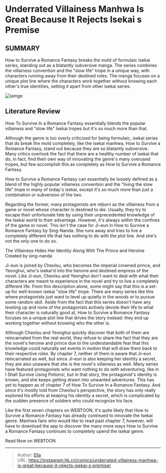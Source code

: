 # Underrated Villainess Manhwa Is Great Because It Rejects Isekai s Premise


## SUMMARY 



  How to Survive a Romance Fantasy breaks the mold of formulaic isekai series, standing out as a blatantly subversive manga.   The series combines the villainess convention and the &#34;slow life&#34; trope in a unique way, with characters running away from their destined roles.   The manga focuses on a unique plot line where the characters work together without knowing each other&#39;s true identities, setting it apart from other isekai series.  

![iamge](https://static1.srcdn.com/wordpress/wp-content/uploads/2024/01/how-to-survive-a-romance-fantasy-main-manhwa-visual.jpg)

## Literature Review

How To Survive In a Romance Fantasy essentially blends the popular villainess and &#34;slow life&#34; Isekai tropes but it&#39;s so much more than that.




Although the genre is too overly criticized for being formulaic, isekai series that do break the mold completely, like the isekai manhwa, How to Survive a Romance Fantasy, stand out because they are so blatantly subversive. Many critics overlook the fact that there are a healthy number of isekai that do, in fact, find their own way of innovating the genre&#39;s many overused tropes, but few accomplish this as completely as How to Survive a Romance Fantasy.




How to Survive a Romance Fantasy can essentially be loosely defined as a blend of the highly popular villainess convention and the &#34;living the slow life&#34; trope in many of today&#39;s isekai, except it&#39;s so much more than just a combination or subversion of the two.

          

Regarding the former, many protagonists are reborn as the villainess from a game or novel whose character is destined to die. Usually, they try to escape their unfortunate fate by using their unprecedented knowledge of the Isekai world to their advantage. However, it&#39;s always within the confines of the game or novel. This isn&#39;t the case for Ji-eun in How to Survive a Romance Fantasy by Sing-Nanda. She runs away and tries to live a completely different life that has nothing to do with the plot line. And she&#39;s not the only one to do so.





 The Villainess Hides Her Identity Along With The Prince and Heroine 
Created by sing-nanda
          

Ji-eun is joined by Cheolsu, who becomes the imperial crowned prince, and Yeonghui, who&#39;s isekai&#39;d into the heroine and destined empress of the novel. Like Ji-eun, Cheolsu and Yeonghui don&#39;t want to deal with what their characters are meant to experience in the novel and try to live a completely different life. From this description alone, some might say that this is a set-up for well-known isekai &#34;slow life&#34; trope. There are many series like this where protagonists just want to level up quietly in the woods or to pursue some random skill. Aside from the fact that this series doesn&#39;t have any leveling up and none of the protagonists actively devote their life to what their character is naturally good at, How to Survive a Romance Fantasy focuses on a unique plot line that drives the story instead: they end up working together without knowing who the other is.




Although Cheolsu and Yeonghui quickly discover that both of them are reincarnated from the real world, they refuse to share the fact that they are the novel&#39;s heroine and prince due to the understandable fear that this knowledge could naturally set events in motion that will draw them back to their respective roles. By chapter 7, neither of them is aware that Ji-eun reincarnated as well, but since Ji-eun is also keeping her identity a secret, they are also unaware that she is the novel&#39;s villainess as well. Many series have featured protagonists who want nothing to do with adventuring, like in I Shall Survive Using Potions!, but in that story, the protagonist&#39;s identity is known, and she keeps getting drawn into unwanted adventures. This has yet to happen as of chapter 7 of How To Survive In a Romance Fantasy. And since it&#39;s mostly told from Cheolsu&#39;s perspective, the story has only really explored his efforts at keeping his identity a secret, which is complicated by the sudden presence of soldiers who could recognize his face.




          

Like the first seven chapters on WEBTOON, it&#39;s quite likely that How to Survive a Romance Fantasy has already continued to innovate the Isekai genre. Manhwa fans who would like to read past chapter 7, however, will have to download the app to discover the many more ways How to Survive a Romance Fantasy continues to completely upend the isekai genre.

Read Now on WEBTOON



---

> Author: [Ella](https://instagram.hk.cn/)  
> URL: https://instagram.hk.cn/comics/underrated-villainess-manhwa-is-great-because-it-rejects-isekai-s-premise/  

